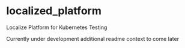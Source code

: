 # localized_platform
Localize Platform for Kubernetes Testing

Currently under development additional readme context to come later

